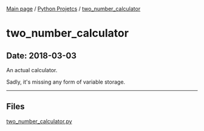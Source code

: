 [Main page](/) / [Python Projetcs](/python) / [two_number_calculator](/python/2018-03-03_two_number_calculator)

# two_number_calculator

## Date: 2018-03-03

An actual calculator.

Sadly, it's missing any form of variable storage.

-----

## Files

[two_number_calculator.py](two_number_calculator.py)